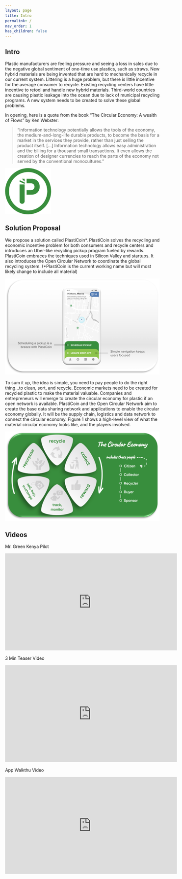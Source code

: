 ```yaml
---
layout: page
title: Intro
permalink: /
nav_order: 1
has_children: false
---
```


Intro
-----
Plastic manufacturers are feeling pressure and seeing a loss in sales due to the negative global
sentiment of one-time use plastics, such as straws. New hybrid materials are being invented that are
hard to mechanically recycle in our current system. Littering is a huge problem, but there is little
incentive for the average consumer to recycle. Existing recycling centers have little incentive to retool
and handle new hybrid materials. Third-world countries are causing plastic leakage into the ocean due
to lack of municipal recycling programs. A new system needs to be created to solve these global
problems.

In opening, here is a quote from the book “The Circular Economy: A wealth of Flows” by Ken Webster:

> “Information technology potentially allows the tools of the economy, the medium-and-long-life durable
products, to become the basis for a market in the services they provide, rather than just selling the
product itself. [...] Information technology allows easy administration and the billing for a thousand small
transactions. It even allows the creation of designer currencies to reach the parts of the economy not
served by the conventional monocultures.”

![Image](./assets/images/logo.png)

Solution Proposal
---------------
We propose a solution called PlastiCoin*. PlastiCoin solves the recycling and economic incentive
problem for both consumers and recycle centers and introduces an Uber-like recycling pickup program
fueled by rewards. PlastiCoin embraces the techniques used in Silicon Valley and startups. It also
introduces the Open Circular Network to coordinate the global recycling system. (*PlastiCoin is the
current working name but will most likely change to include all material)

![Image](./assets/images/app.png)

To sum it up, the idea is simple, you need to pay people to do the right thing...to clean, sort, and recycle.
Economic markets need to be created for recycled plastic to make the material valuable. Companies and
entrepreneurs will emerge to create the circular economy for plastic if an open network is available.
PlastiCoin and the Open Circular Network aim to create the base data sharing network and applications
to enable the circular economy globally. It will be the supply chain, logistics and data network to connect
the circular economy. Figure 1 shows a high-level view of what the material circular economy looks like,
and the players involved.

![Image](./assets/images/circulareconomy.png)


Videos
-------

Mr. Green Kenya Pilot
<iframe width="560" height="315" src="https://www.youtube.com/embed/yn-XbeaCt7c" title="YouTube video player" frameborder="0" allow="accelerometer; autoplay; clipboard-write; encrypted-media; gyroscope; picture-in-picture" allowfullscreen></iframe>

3 Min Teaser Video
<iframe width="560" height="315" src="https://www.youtube.com/embed/Z7pa2h9yI7M" title="YouTube video player" frameborder="0" allow="accelerometer; autoplay; clipboard-write; encrypted-media; gyroscope; picture-in-picture" allowfullscreen></iframe>

App Walkthu Video
<iframe width="560" height="315" src="https://www.youtube.com/embed/F4EY7GAqyhE" title="YouTube video player" frameborder="0" allow="accelerometer; autoplay; clipboard-write; encrypted-media; gyroscope; picture-in-picture" allowfullscreen></iframe>

